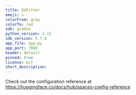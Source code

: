 ```yaml
---
title: EdFitter
emoji: 🔝
colorFrom: gray
colorTo: red
sdk: gradio
python_version: 3.12
sdk_version: 5.7.0
app_file: app.py
app_port: 7860
header: default
pinned: true
license: mit
short_description: 
---
```


Check out the configuration reference at <https://huggingface.co/docs/hub/spaces-config-reference>
